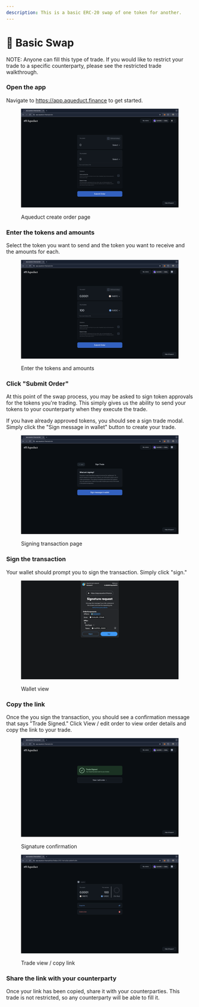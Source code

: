```yaml
---
description: This is a basic ERC-20 swap of one token for another.
---
```


# 🤝 Basic Swap

NOTE: Anyone can fill this type of trade. If you would like to restrict your trade to a specific counterparty, please see the restricted trade walkthrough.

### Open the app

Navigate to https://app.aqueduct.finance to get started.

<figure><img src="../.gitbook/assets/Screenshot 2024-06-10 at 2.14.24 PM.png" alt=""><figcaption><p>Aqueduct create order page</p></figcaption></figure>

### Enter the tokens and amounts

Select the token you want to send and the token you want to receive and the amounts for each.

<figure><img src="../.gitbook/assets/Screenshot 2024-06-10 at 2.21.17 PM.png" alt=""><figcaption><p>Enter the tokens and amounts</p></figcaption></figure>

### Click "Submit Order"

At this point of the swap process, you may be asked to sign token approvals for the tokens you're trading. This simply gives us the ability to send your tokens to your counterparty when they execute the trade.

If you have already approved tokens, you should see a sign trade modal. Simply click the "Sign message in wallet" button to create your trade.

<figure><img src="../.gitbook/assets/Screenshot 2024-06-10 at 2.28.03 PM.png" alt=""><figcaption><p>Signing transaction page</p></figcaption></figure>

### Sign the transaction

Your wallet should prompt you to sign the transaction. Simply click "sign."

<figure><img src="../.gitbook/assets/Screenshot 2024-06-10 at 2.32.24 PM.png" alt=""><figcaption><p>Wallet view</p></figcaption></figure>

### Copy the link

Once the you sign the transaction, you should see a confirmation message that says "Trade Signed." Click View / edit order to view order details and copy the link to your trade.



<figure><img src="../.gitbook/assets/Screenshot 2024-06-10 at 2.36.54 PM.png" alt=""><figcaption><p>Signature confirmation</p></figcaption></figure>

<figure><img src="../.gitbook/assets/Screenshot 2024-06-10 at 2.37.10 PM.png" alt=""><figcaption><p>Trade view / copy link</p></figcaption></figure>

### Share the link with your counterparty

Once your link has been copied, share it with your counterparties. This trade is not restricted, so any counterparty will be able to fill it.
